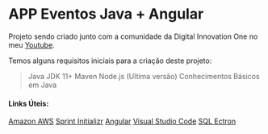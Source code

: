 <h1> APP Eventos Java + Angular </h1>

Projeto sendo criado junto com a comunidade da Digital Innovation One no meu [Youtube](https://www.youtube.com/watch?v=5Z6qp53AbAE&list=PLNse-F_8s0QM1WrUZKnRlOxTlHcUk0fOM). 

<p>Temos alguns requisitos iniciais para a criação deste projeto:</p>

> Java JDK 11+
> Maven 
> Node.js (Ultima versão)
> Conhecimentos Básicos em Java




<h4>Links Úteis:</h4>

[Amazon AWS](https://aws.amazon.com/pt/)
[Sprint Initializr](https://start.spring.io)
[Angular](https://angular.io/guide/setup-local)
[Visual Studio Code](https://code.visualstudio.com)
[SQL Ectron](https://sqlectron.github.io)